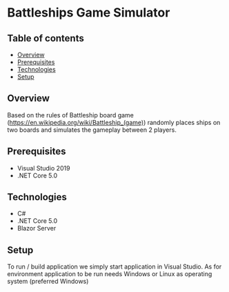 # Battleships Game Simulator

## Table of contents
* [Overview](#overview)
* [Prerequisites](#prerequisites)
* [Technologies](#technologies)
* [Setup](#setup)

## Overview
Based on the rules of Battleship board game (https://en.wikipedia.org/wiki/Battleship_(game)) randomly places ships on two boards and simulates the gameplay between 2 players.

## Prerequisites
* Visual Studio 2019
* .NET Core 5.0

## Technologies
* C#
* .NET Core 5.0
* Blazor Server

## Setup
To run / build application we simply start application in Visual Studio. 
As for environment application to be run needs Windows or Linux as operating system (preferred Windows)
